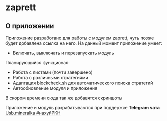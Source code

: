# zaprett
## О приложении
Приложение разработано для работы с модулем zaprett, чуть позже будет добавлена ссылка на него.
На данный момент приложение умеет:
* Включать, выключать и перезапускать модуль

Планирующийся функционал:
* Работа с листами (почти завершено)
* Работа с различными стратегиями
* Адаптация blockcheck.sh для автоматического поиска стратегий
* Автообновление модуля и приложения

В скором времени сюда так же добавятся скриншоты 

Приложение и модуль разрабатываются при поддержке **Telegram чата** [Usb.mineralka #нахуйРКН](https://t.me/mineral_usb)
